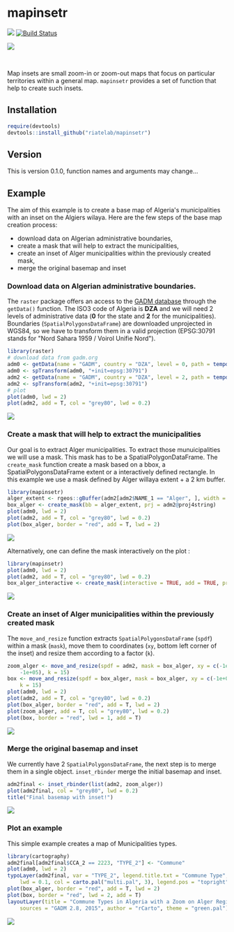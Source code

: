 mapinsetr
=========

![](https://img.shields.io/badge/license-GPL--3-brightgreen.svg?style=flat) [![Build Status](https://travis-ci.org/riatelab/mapinsetr.svg?branch=master)](https://travis-ci.org/riatelab/mapinsetr)

![](ex_files/figure-markdown_github/ex-1.png)
  
  <br>
  
Map insets are small zoom-in or zoom-out maps that focus on particular territories within a general map. `mapinsetr` provides a set of function that help to create such insets.  

  

Installation
------------

``` r
require(devtools)
devtools::install_github("riatelab/mapinsetr")
```

Version
-------

This is version 0.1.0, function names and arguments may change...

Example
-------

The aim of this example is to create a base map of Algeria's municipalities with an inset on the Algiers wilaya.
Here are the few steps of the base map creation process:

-   download data on Algerian administrative boundaries,
-   create a mask that will help to extract the municipalities,
-   create an inset of Alger municipalities within the previously created mask,
-   merge the original basemap and inset

### Download data on Algerian administrative boundaries.

The `raster` package offers an access to the [GADM database](http://www.gadm.org/) through the `getData()` function. The ISO3 code of Algeria is **DZA** and we will need 2 levels of administrative data (**0** for the state and **2** for the municipalities).
Boundaries (`SpatialPolygonsDataFrame`) are downloaded unprojected in WGS84, so we have to transform them in a valid projection (EPSG:30791 stands for "Nord Sahara 1959 / Voirol Unifie Nord").

``` r
library(raster)
# download data from gadm.org
adm0 <- getData(name = "GADM", country = "DZA", level = 0, path = tempdir())
adm0 <- spTransform(adm0, "+init=epsg:30791")
adm2 <- getData(name = "GADM", country = "DZA", level = 2, path = tempdir())
adm2 <- spTransform(adm2, "+init=epsg:30791")
# plot
plot(adm0, lwd = 2)
plot(adm2, add = T, col = "grey80", lwd = 0.2)
```

![](ex_files/figure-markdown_github/dowload-1.png)

### Create a mask that will help to extract the municipalities

Our goal is to extract Alger municipalities. To extract those munuicipalities we will use a mask.
This mask has to be a SpatialPolygonDataFrame. The `create_mask` function create a mask based on a bbox, a SpatialPolygonsDataFrame extent or a interactively defined rectangle.
In this example we use a mask defined by Alger willaya extent + a 2 km buffer.

``` r
library(mapinsetr)
alger_extent <- rgeos::gBuffer(adm2[adm2$NAME_1 == "Alger", ], width = 2000)
box_alger <- create_mask(bb = alger_extent, prj = adm2@proj4string)
plot(adm0, lwd = 2)
plot(adm2, add = T, col = "grey80", lwd = 0.2)
plot(box_alger, border = "red", add = T, lwd = 2)
```

![](ex_files/figure-markdown_github/mask-1.png)

Alternatively, one can define the mask interactively on the plot :

``` r
library(mapinsetr)
plot(adm0, lwd = 2)
plot(adm2, add = T, col = "grey80", lwd = 0.2)
box_alger_interactive <- create_mask(interactive = TRUE, add = TRUE, prj = adm2@proj4string)
```

![](ex_files/inter.gif)

### Create an inset of Alger municipalities within the previously created mask

The `move_and_resize` function extracts `SpatialPolygonsDataFrame` (`spdf`) within a mask (`mask`), move them to coordinates (`xy`, bottom left corner of the inset) and resize them according to a factor (`k`).

``` r
zoom_alger <- move_and_resize(spdf = adm2, mask = box_alger, xy = c(-1e+06, 
    -1e+05), k = 15)
box <- move_and_resize(spdf = box_alger, mask = box_alger, xy = c(-1e+06, -1e+05), 
    k = 15)
plot(adm0, lwd = 2)
plot(adm2, add = T, col = "grey80", lwd = 0.2)
plot(box_alger, border = "red", add = T, lwd = 2)
plot(zoom_alger, add = T, col = "grey80", lwd = 0.2)
plot(box, border = "red", lwd = 1, add = T)
```

![](ex_files/figure-markdown_github/createInset-1.png)

### Merge the original basemap and inset

We currently have 2 `SpatialPolygonsDataFrame`, the next step is to merge them in a single object. `inset_rbinder` merge the initial basemap and inset.

``` r
adm2final <- inset_rbinder(list(adm2, zoom_alger))
plot(adm2final, col = "grey80", lwd = 0.2)
title("Final basemap with inset!")
```

![](ex_files/figure-markdown_github/mergespdf-1.png)

### Plot an example

This simple example creates a map of Municipalities types.

``` r
library(cartography)
adm2final[adm2final$CCA_2 == 2223, "TYPE_2"] <- "Commune"
plot(adm0, lwd = 2)
typoLayer(adm2final, var = "TYPE_2", legend.title.txt = "Commune Type", border = "white", 
    lwd = 0.1, col = carto.pal("multi.pal", 3), legend.pos = "topright", add = T)
plot(box_alger, border = "red", add = T, lwd = 2)
plot(box, border = "red", lwd = 2, add = T)
layoutLayer(title = "Commune Types in Algeria with a Zoom on Alger Region", 
    sources = "GADM 2.8, 2015", author = "rCarto", theme = "green.pal")
```

![](ex_files/figure-markdown_github/ex-1.png)
